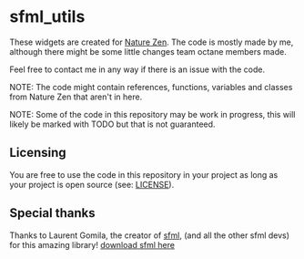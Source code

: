 # sfml_utils

These widgets are created for [Nature Zen](https://github.com/richelbilderbeek/djog_unos_2018).
The code is mostly made by me, although there might be some little changes team octane members made.

Feel free to contact me in any way if there is an issue with the code.

NOTE: The code might contain references, functions, variables and classes from Nature Zen that aren't in here.

NOTE: Some of the code in this repository may be work in progress, this will likely be marked with TODO but that is not guaranteed.

## Licensing

You are free to use the code in this repository in your project as long as your project is open source (see: [LICENSE](LICENSE)).

## Special thanks

Thanks to Laurent Gomila, the creator of [sfml](https://github.com/SFML/SFML), (and all the other sfml devs) for this amazing library!
[download sfml here](https://www.sfml-dev.org/download/sfml/2.5.1/)
